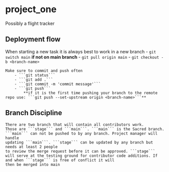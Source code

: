 # project_one

Possibly a flight tracker

## Deployment flow

 When starting a new task it is always best to work in a new branch
		- ```git switch main```
			**if not on main branch**
		- ```git pull origin main```
		- ```git checkout -b <branch-name>```

	Make sure to commit and push often
		- ```git status```
		- ```git add .```
		- ```git commit -m 'commit message'```
		- ```git push```
			**if it is the first time pushing your branch to the remote repo use: ```git push --set-upstream origin <branch-name>```**

## Branch Discipline

	There are two branch that will contain all contributors work.
	Those are ```stage``` and ```main```. ```main``` is the Sacred branch. 
	```main``` can not be pushed to by any branch. Project manager will handle
	updating ```main```. ```stage``` can be updated by any branch but needs at least 2 people
	to review the merge request before it can be approved. ```stage``` will serve at the testing ground for contributor code additions. If and when ```stage``` is free of conflict it will
	then be merged into main